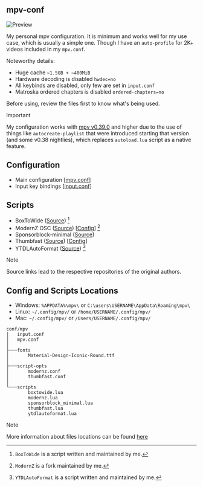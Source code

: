 ## mpv-conf
![Preview](https://github.com/user-attachments/assets/23d91ec7-dc38-4b3f-b951-6b57cf907e60)

My personal mpv configuration. It is minimum and works well for my use case, which is usually a simple one. Though I have an `auto-profile` for 2K+ videos included in my `mpv.conf`.

Noteworthy details:
- Huge cache `~1.5GB + ~400MiB`
- Hardware decoding is disabled `hwdec=no`
- All keybinds are disabled, only few are set in `input.conf`
- Matroska ordered chapters is disabled `ordered-chapters=no`

Before using, review the files first to know what's being used.

> [!IMPORTANT]
> My configuration works with [mpv v0.39.0](https://github.com/mpv-player/mpv/discussions/14903) and higher due to the use of things like `autocreate-playlist` that were introduced starting that version (and some v0.38 nightlies), which replaces `autoload.lua` script as a native feature.

## Configuration
- Main configuration [[mpv.conf](./mpv.conf)]
- Input key bindings [[input.conf](./input.conf)]

## Scripts
- BoxToWide ([Source](https://github.com/Samillion/mpv-boxtowide)) [^1]
- ModernZ OSC ([Source](https://github.com/Samillion/ModernZ)) [[Config](./script-opts/modernz.conf)] [^2]
- Sponsorblock-minimal ([Source](https://codeberg.org/jouni/mpv_sponsorblock_minimal))
- Thumbfast ([Source](https://github.com/po5/thumbfast)) [[Config](./script-opts/thumbfast.conf)]
- YTDLAutoFormat ([Source](https://github.com/Samillion/mpv-ytdlautoformat)) [^3]

[^1]: `BoxToWide` is a script written and maintained by me.
[^2]: `ModernZ` is a fork maintained by me.
[^3]: `YTDLAutoFormat` is a script written and maintained by me.

> [!NOTE]
> Source links lead to the respective repositories of the original authors.

## Config and Scripts Locations
- Windows: `%APPDATA%\mpv\` or `C:\users\USERNAME\AppData\Roaming\mpv\`
- Linux: `~/.config/mpv/` or `/home/USERNAME/.config/mpv/`
- Mac: `~/.config/mpv/` or `/Users/USERNAME/.config/mpv/`

```
conf/mpv
│   input.conf
│   mpv.conf
│
├───fonts
│       Material-Design-Iconic-Round.ttf
│
├───script-opts
│       modernz.conf
│       thumbfast.conf
│
└───scripts
        boxtowide.lua
        modernz.lua
        sponsorblock_minimal.lua
        thumbfast.lua
        ytdlautoformat.lua
```

> [!NOTE]
> More information about files locations can be found  [here](https://mpv.io/manual/master/#files)
